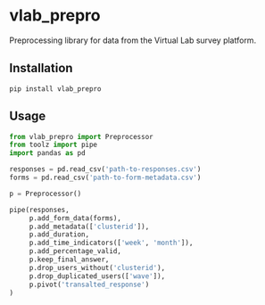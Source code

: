 # vlab_prepro

Preprocessing library for data from the Virtual Lab survey platform.

## Installation

``` shell
pip install vlab_prepro
```

## Usage

``` python
from vlab_prepro import Preprocessor
from toolz import pipe
import pandas as pd

responses = pd.read_csv('path-to-responses.csv')
forms = pd.read_csv('path-to-form-metadata.csv')

p = Preprocessor()

pipe(responses,
     p.add_form_data(forms),
     p.add_metadata(['clusterid']),
     p.add_duration,
     p.add_time_indicators(['week', 'month']),
     p.add_percentage_valid,
     p.keep_final_answer,
     p.drop_users_without('clusterid'),
     p.drop_duplicated_users(['wave']),
     p.pivot('transalted_response')
)
```
